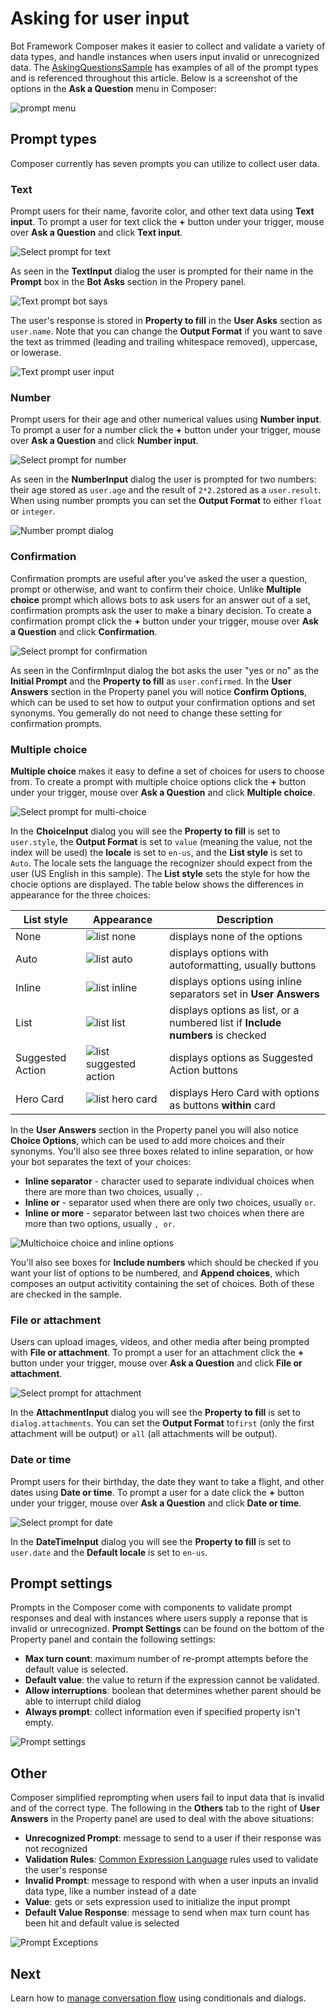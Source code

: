 # Asking for user input
Bot Framework Composer makes it easier to collect and validate a variety of data types, and handle instances when users input invalid or unrecognized data. The [AskingQuestionsSample](https://github.com/microsoft/BotFramework-Composer/tree/master/Composer/packages/server/assets/projects/AskingQuestionsSample) has examples of all of the prompt types and is referenced throughout this article. Below is a screenshot of the options in the **Ask a Question** menu in Composer:

![prompt menu](./media/memory/ask-a-question-menu.png)

## Prompt types
Composer currently has seven prompts you can utilize to collect user data. <!---For information about prompting for OAuth credentials, see [Using OAuth]().--> 

### Text
Prompt users for their name, favorite color, and other text data using **Text input**. To prompt a user for text click the **+** button under your trigger, mouse over **Ask a Question** and click **Text input**. 

![Select prompt for text](./media/ask-for-input/select-text-prompt.png)

As seen in the **TextInput** dialog the user is prompted for their name in the **Prompt** box in the **Bot Asks** section in the Propery panel.

![Text prompt bot says](./media/ask-for-input/text-bot-asks.png)

The user's response is stored in **Property to fill** in the **User Asks** section as `user.name`. Note that you can change the **Output Format** if you want to save the text as trimmed (leading and trailing whitespace removed), uppercase, or lowerase. 

![Text prompt user input](./media/ask-for-input/text-user-input.png)

### Number
Prompt users for their age and other numerical values using **Number input**. To prompt a user for a number click the **+** button under your trigger, mouse over **Ask a Question** and click **Number input**. 

![Select prompt for number](./media/ask-for-input/select-number-prompt.png)

As seen in the **NumberInput** dialog the user is prompted for two numbers: their age stored as `user.age` and the result of `2*2.2`stored as a `user.result`. When using number prompts you can set the **Output Format** to either `float` or `integer`.  

![Number prompt dialog](./media/ask-for-input/number-dialog.png)

### Confirmation
Confirmation prompts are useful after you've asked the user a question, prompt or otherwise, and want to confirm their choice. Unlike **Multiple choice** prompt which allows bots to ask users for an answer out of a set, confirmation prompts ask the user to make a binary decision. To create a confirmation prompt click the **+** button under your trigger, mouse over **Ask a Question** and click **Confirmation**. 

![Select prompt for confirmation](./media/ask-for-input/select-confirmation-prompt.png)

As seen in the ConfirmInput dialog the bot asks the user "yes or no" as the **Initial Prompt** and the **Property to fill** as `user.confirmed`. In the **User Answers** section in the Property panel you will notice **Confirm Options**, which can be used to set how to output your confirmation options and set synonyms. You gemerally do not need to change these setting for confirmation prompts. 
  
### Multiple choice
**Multiple choice** makes it easy to define a set of choices for users to choose from. To create a prompt with multiple choice options click the **+** button under your trigger, mouse over **Ask a Question** and click **Multiple choice**. 

![Select prompt for multi-choice](./media/ask-for-input/select-multiple-choice-prompt.png)

In the **ChoiceInput** dialog you will see the **Property to fill** is set to `user.style`, the **Output Format** is set to `value` (meaning the value, not the index will be used) the **locale** is set to `en-us`, and the **List style** is set to `Auto`. The locale sets the language the recognizer should expect from the user (US English in this sample). The **List style** sets the style for how the chocie options are displayed. The table below shows the differences in appearance for the three choices:

| List style | Appearance | Description |
|---|---|---|
| None | ![list none](./media/ask-for-input/multichoice-list-none.png)| displays none of the options |
| Auto | ![list auto](./media/ask-for-input/multichoice-list-auto.png)| displays options with autoformatting, usually buttons |
| Inline | ![list inline](./media/ask-for-input/multichoice-list-inline.png) | displays options using inline separators set in **User Answers** |
| List | ![list list](./media/ask-for-input/multichoice-list-list.png)| displays options as list, or a numbered list if **Include numbers** is checked |
| Suggested Action | ![list suggested action](./media/ask-for-input/multichoice-list-suggestedactions.png) | displays options as Suggested Action buttons|
| Hero Card | ![list hero card](./media/ask-for-input/multichoice-list-herocard.png)| displays Hero Card with options as buttons **within** card|

In the **User Answers** section in the Property panel you will also notice **Choice Options**, which can be used to add more choices and their synonyms. You'll also see three boxes related to inline separation, or how your bot separates the text of your choices:
  - **Inline separator** - character used to separate individual choices when there are more than two choices, usually `,`.
  - **Inline or** - separator used when there are only two choices, usually `or`.
  - **Inline or more** - separator between last two choices when there are more than two options, usually `, or`. 

![Multichoice choice and inline options](./media/ask-for-input/choice-and-inline.png)

You'll also see boxes for **Include numbers** which should be checked if you want your list of options to be numbered, and **Append choices**, which composes an output activitity containing the set of choices. Both of these are checked in the sample.

### File or attachment
Users can upload images, videos, and other media after being prompted with **File or attachment**. To prompt a user for an attachment click the **+** button under your trigger, mouse over **Ask a Question** and click **File or attachment**.

![Select prompt for attachment](./media/ask-for-input/select-attachment-prompt.png)

In the **AttachmentInput** dialog you will see the **Property to fill** is set to `dialog.attachments`. You can set the **Output Format** to`first` (only the first attachment will be output) or `all` (all attachments will be output).  

### Date or time
Prompt users for their birthday, the date they want to take a flight, and other dates using **Date or time**. To prompt a user for a date click the **+** button under your trigger, mouse over **Ask a Question** and click **Date or time**.

![Select prompt for date](./media/ask-for-input/select-datetime-prompt.png)

In the **DateTimeInput** dialog you will see the **Property to fill** is set to `user.date` and the **Default locale** is set to `en-us`.

## Prompt settings
Prompts in the Composer come with components to validate prompt responses and deal with instances where users supply a reponse that is invalid or unrecognized. **Prompt Settings** can be found on the bottom of the Property panel and contain the following settings:

- **Max turn count**: maximum number of re-prompt attempts before the default value is selected.
- **Default value**: the value to return if the expression cannot be validated.
- **Allow interruptions**: boolean that determines whether parent should be able to interrupt child dialog
- **Always prompt**: collect information even if specified property isn't empty. 

![Prompt settings](./media/ask-for-input/settings.png)

## Other
Composer simplified reprompting when users fail to input data that is invalid and of the correct type. The following in the **Others** tab to the right of **User Answers** in the Property panel are used to deal with the above situations:

- **Unrecognized Prompt**:  message to send to a user if their response was not recognized
- **Validation Rules**: [Common Expression Language](https://github.com/microsoft/BotBuilder-Samples/tree/master/experimental/common-expression-language) rules used to validate the user's response
- **Invalid Prompt**:  message to respond with when a user inputs an invalid data type, like a number instead of a date
- **Value**: gets or sets expression used to initialize the input prompt
- **Default Value Response**: message to send when max turn count has been hit and default value is selected

![Prompt Exceptions](./media/ask-for-input/other.png)

## Next
Learn how to [manage conversation flow](./how-to-control-conversation-flow.md) using conditionals and dialogs.
